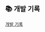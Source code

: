## 📚 개발 기록

[개발 기록](https://github.com/HelloHailie/stock-value-finder/issues/1#issue-1551750678)

<br/>
